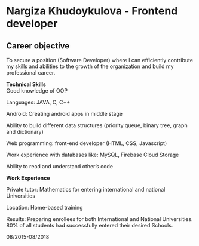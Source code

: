 # Nargiza Khudoykulova - Frontend developer
## **Career objective**
  To secure a position (Software Developer) where I can efficiently contribute my skills and abilities to the growth of the organization and build my professional career.

**Technical Skills**  
  Good knowledge of OOP
     
  Languages: JAVA, C, C++

  Android: Creating android apps in middle stage

  Ability to build different data structures (priority queue, binary tree, graph and dictionary)

  Web programming: front-end developer (HTML, CSS, Javascript)

  Work experience with databases like: MySQL, Firebase Cloud Storage

  Ability to read and understand other’s code

  **Work Experience**

  Private tutor: Mathematics for entering international and national Universities

  Location: Home-based training

  Results: Preparing enrollees for both International and National Universities. 80% of all students had successfully entered their desired Schools.

 08/2015-08/2018
